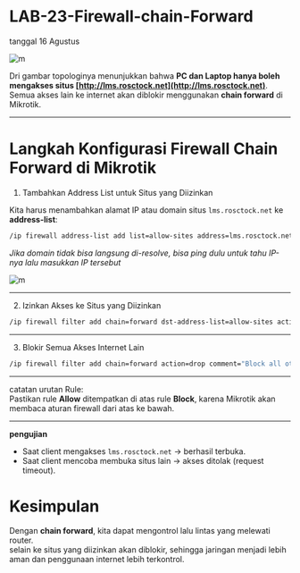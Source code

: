 # LAB-23-Firewall-chain-Forward
tanggal 16 Agustus 

![m]()

Dri gambar topologinya menunjukkan bahwa **PC dan Laptop hanya boleh mengakses situs [http://lms.rosctock.net](http://lms.rosctock.net)**. Semua akses lain ke internet akan diblokir menggunakan **chain forward** di Mikrotik.

---

# Langkah Konfigurasi Firewall Chain Forward di Mikrotik

1. Tambahkan Address List untuk Situs yang Diizinkan

Kita harus menambahkan alamat IP atau domain situs `lms.rosctock.net` ke **address-list**:

```bash
/ip firewall address-list add list=allow-sites address=lms.rosctock.net
```

*Jika domain tidak bisa langsung di-resolve, bisa ping dulu untuk tahu IP-nya lalu masukkan IP tersebut*

![m]()

---

2. Izinkan Akses ke Situs yang Diizinkan

```bash
/ip firewall filter add chain=forward dst-address-list=allow-sites action=accept comment="Allow access to lms.rosctock.net"
```

---

3. Blokir Semua Akses Internet Lain

```bash
/ip firewall filter add chain=forward action=drop comment="Block all other internet access"
```

---
catatan urutan Rule:  
Pastikan rule **Allow** ditempatkan di atas rule **Block**, karena Mikrotik akan membaca aturan firewall dari atas ke bawah.

---

**pengujian**

* Saat client mengakses `lms.rosctock.net` → berhasil terbuka.
* Saat client mencoba membuka situs lain → akses ditolak (request timeout).

# Kesimpulan

Dengan **chain forward**, kita dapat mengontrol lalu lintas yang melewati router.  
selain ke situs yang diizinkan akan diblokir, sehingga jaringan menjadi lebih aman dan penggunaan internet lebih terkontrol.
